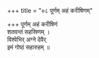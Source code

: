 +++
title = "०८ पूर्णम् अहं करीषिणम्"

+++
पूर्णम् अहं करीषिणं  
शतवन्तं सहस्रिणम् ।  
विश्वेभिर् अग्ने देवैर्  
इमं गोष्ठं सहारुहम् ॥